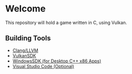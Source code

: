 # Welcome
This repository will hold a game written in C, using Vulkan.

## Building Tools 
- [Clang/LLVM](https://releases.llvm.org/download.html)
- [VulkanSDK](https://vulkan.lunarg.com/sdk/home)
- [WindowsSDK (for Desktop C++ x86 Apps)](https://developer.microsoft.com/en-us/windows/downloads/windows-sdk/)
- [Visual Studio Code (Optional)](https://code.visualstudio.com/download)
